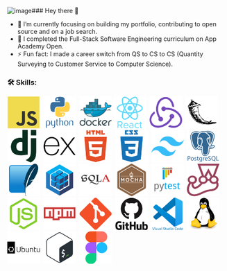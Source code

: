 ![image](https://github.com/michellemounde/michellemounde/assets/84005549/17d24ab6-7249-4a96-8d82-b9c24ca92470)### Hey there 👋

<!--
**michellemounde/michellemounde** is a ✨ _special_ ✨ repository because its `README.md` (this file) appears on your GitHub profile.

Here are some ideas to get you started:
-->

- 🔭 I’m currently focusing on building my portfolio, contributing to open source and on a job search.
- 🌱 I completed the Full-Stack Software Engineering curriculum on App Academy Open.
- ⚡ Fun fact: I made a career switch from QS to CS to CS (Quantity Surveying to Customer Service to Computer Science).

### :hammer_and_wrench: Skills:
<div>
  <img src="https://github.com/devicons/devicon/blob/master/icons/javascript/javascript-original.svg"
       title="JavaScript" alt="JavaScript" width="75" height="75"/>&nbsp;
  <img src="https://github.com/devicons/devicon/blob/master/icons/python/python-original-wordmark.svg"
       title="Python" alt="Python" width="75" height="75"/>&nbsp;
  <img src="https://github.com/devicons/devicon/blob/master/icons/docker/docker-original-wordmark.svg"
       title="Docker" **alt="Docker" width="75" height="75"/>
  <img src="https://github.com/devicons/devicon/blob/master/icons/react/react-original-wordmark.svg"
       title="React" alt="React" width="75" height="75"/>&nbsp;
  <img src="https://github.com/devicons/devicon/blob/master/icons/redux/redux-original.svg"
       title="Redux" alt="Redux " width="75" height="75"/>&nbsp;
  <img src="https://github.com/devicons/devicon/blob/master/icons/flask/flask-original.svg" 
       title="Flask" alt="Flask" width="75" height="75"/>&nbsp;
  <img src="https://github.com/devicons/devicon/blob/master/icons/django/django-plain.svg"
       title="Django" alt="Django" width="75" height="75"/>&nbsp;
  <img src="https://github.com/devicons/devicon/blob/master/icons/express/express-original.svg"
       title="ExpressJS" alt="Express" width="75" height="75"/>&nbsp;
  <img src="https://github.com/devicons/devicon/blob/master/icons/html5/html5-plain-wordmark.svg"
       title="HTML5" alt="HTML" width="75" height="75"/>&nbsp;
  <img src="https://github.com/devicons/devicon/blob/master/icons/css3/css3-plain-wordmark.svg" 
       title="CSS3" alt="CSS" width="75" height="75"/>&nbsp;
  <img src="https://github.com/devicons/devicon/blob/master/icons/tailwindcss/tailwindcss-plain.svg"    
       title="TailwindCSS" alt="TailwindCSS" width="75" height="75"/>&nbsp;
  <img src="https://github.com/devicons/devicon/blob/master/icons/postgresql/postgresql-plain-wordmark.svg" 
       title="PostgreSQL" alt="PostgreSQL" width="75" height="75"/>&nbsp;
  <img src="https://github.com/devicons/devicon/blob/master/icons/sqlite/sqlite-original.svg" 
       title="SQLite" alt="SQLite" width="75" height="75"/>&nbsp;
  <img src="https://github.com/devicons/devicon/blob/master/icons/sequelize/sequelize-original.svg" 
       title="Sequelize" alt="Sequelize" width="75" height="75"/>&nbsp;  
  <img src="https://github.com/devicons/devicon/blob/master/icons/sqlalchemy/sqlalchemy-original.svg" 
       title="SQLAlchemy" alt="SQLAlchemy" width="75" height="75"/>&nbsp;
  <img src="https://github.com/devicons/devicon/blob/master/icons/mocha/mocha-plain.svg" 
       title="Mocha" alt="Mocha" width="75" height="75"/>&nbsp;
  <img src="https://github.com/devicons/devicon/blob/master/icons/pytest/pytest-original-wordmark.svg" 
       title="Pytest" alt="Pytest" width="75" height="75"/>&nbsp;
  <img src="https://github.com/devicons/devicon/blob/master/icons/jest/jest-plain.svg"
       title="Jest" alt="Jest" width="75" height="75"/>&nbsp;
  <img src="https://github.com/devicons/devicon/blob/master/icons/nodejs/nodejs-original.svg"
       title="NodeJS" alt="NodeJS" width="75" height="75"/>&nbsp;
  <img src="https://github.com/devicons/devicon/blob/master/icons/npm/npm-original-wordmark.svg"
       title="NPM" alt="NPM " width="75" height="75"/>&nbsp;
  <img src="https://github.com/devicons/devicon/blob/master/icons/git/git-original.svg"
       title="Git" alt="Git" width="75" height="75"/>&nbsp;
  <img src="https://github.com/devicons/devicon/blob/master/icons/github/github-original-wordmark.svg"
       title="Github" alt="Github" width="75" height="75"/>&nbsp;
  <img src="https://github.com/devicons/devicon/blob/master/icons/vscode/vscode-original-wordmark.svg"
       title="Visual Studio Code" alt="Visual Studio Code" width="75" height="75"/>&nbsp;
  <img src="https://github.com/devicons/devicon/blob/master/icons/linux/linux-original.svg" 
       title="Linux" alt="Linux" width="75" height="75"/>&nbsp;
  <img src="https://github.com/devicons/devicon/blob/master/icons/ubuntu/ubuntu-plain-wordmark.svg"
       title="Ubuntu" alt="Ubuntu" width="75" height="75"/>&nbsp;
  <img src="https://github.com/devicons/devicon/blob/master/icons/bash/bash-original.svg"
       title="Bash" alt="Bash" width="75" height="75"/>&nbsp;
  <img src="https://github.com/devicons/devicon/blob/master/icons/figma/figma-original.svg" 
       title="Figma" alt="Figma" width="75" height="75"/>&nbsp;
</div>
